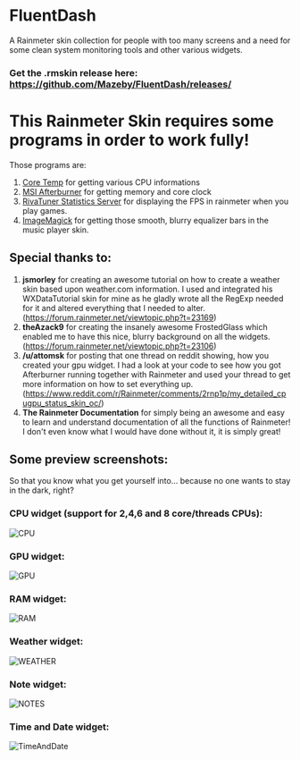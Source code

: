 # FluentDash
A Rainmeter skin collection for people with too many screens and a need for some clean system monitoring tools and other various widgets.

### Get the .rmskin release here: https://github.com/Mazeby/FluentDash/releases/

# This Rainmeter Skin requires some programs in order to work fully!
Those programs are:
1. [Core Temp](https://www.alcpu.com/CoreTemp/Core-Temp-setup.exe) for getting various CPU informations
2. [MSI Afterburner](http://www.guru3d.com/files-get/msi-afterburner-beta-download,33.html) for getting memory and core clock
3. [RivaTuner Statistics Server](http://www.guru3d.com/files-get/rtss-rivatuner-statistics-server-download,14.html) for displaying the FPS in rainmeter when you play games.
4. [ImageMagick](https://www.imagemagick.org/download/binaries/ImageMagick-7.0.8-5-Q16-x64-dll.exe) for getting those smooth, blurry equalizer bars in the music player skin.

## Special thanks to:
1. **jsmorley** for creating an awesome tutorial on how to create a weather skin based upon weather.com information. I used and integrated his WXDataTutorial skin for mine as he gladly wrote all the RegExp needed for it and altered everything that I needed to alter. (https://forum.rainmeter.net/viewtopic.php?t=23169)
2. **theAzack9** for creating the insanely awesome FrostedGlass which enabled me to have this nice, blurry background on all the widgets. (https://forum.rainmeter.net/viewtopic.php?t=23106)
3. **/u/attomsk** for posting that one thread on reddit showing, how you created your gpu widget. I had a look at your code to see how you got Afterburner running together with Rainmeter and used your thread to get more information on how to set everything up. (https://www.reddit.com/r/Rainmeter/comments/2rnp1p/my_detailed_cpugpu_status_skin_oc/)
4. **The Rainmeter Documentation** for simply being an awesome and easy to learn and understand documentation of all the functions of Rainmeter! I don't even know what I would have done without it, it is simply great!

## Some preview screenshots:
So that you know what you get yourself into... because no one wants to stay in the dark, right?

### CPU widget (support for 2,4,6 and 8 core/threads CPUs):
![CPU](https://raw.githubusercontent.com/Mazeby/FluentDash/master/Example%20Images/cpu.PNG "CPU widget")

### GPU widget:
![GPU](https://raw.githubusercontent.com/Mazeby/FluentDash/master/Example%20Images/gpu.PNG "GPU widget")

### RAM widget:
![RAM](https://raw.githubusercontent.com/Mazeby/FluentDash/master/Example%20Images/RAM.PNG "RAM widget")

### Weather widget:
![WEATHER](https://raw.githubusercontent.com/Mazeby/FluentDash/master/Example%20Images/weather.PNG "Weather widget")

### Note widget:
![NOTES](https://raw.githubusercontent.com/Mazeby/FluentDash/master/Example%20Images/notes.PNG "Note widget")

### Time and Date widget:
![TimeAndDate](https://raw.githubusercontent.com/Mazeby/FluentDash/master/Example%20Images/time.PNG "Time and Date widget")
